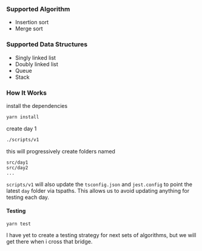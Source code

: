 ### Supported Algorithm

- Insertion sort
- Merge sort

### Supported Data Structures

- Singly linked list
- Doubly linked list
- Queue
- Stack

### How It Works

install the dependencies

```bash
yarn install
```

create day 1

```bash
./scripts/v1
```

this will progressively create folders named

```
src/day1
src/day2
...
```

`scripts/v1` will also update the `tsconfig.json` and `jest.config` to point
the latest `day` folder via tspaths. This allows us to avoid updating anything
for testing each day.

#### Testing

```
yarn test
```

I have yet to create a testing strategy for next sets of algorithms, but we
will get there when i cross that bridge.
